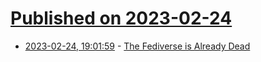 # [Published on 2023-02-24](index.md)

* [2023-02-24, 19:01:59](https://lobste.rs/s/esqmzb/fediverse_is_already_dead) - [The Fediverse is Already Dead](https://nora.codes/post/the-fediverse-is-already-dead/)
